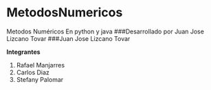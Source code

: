 # MetodosNumericos


Metodos Numéricos En python y java
###Desarrollado por Juan Jose Lizcano Tovar
###Juan Jose Lizcano Tovar


**Integrantes**

1. Rafael Manjarres
2. Carlos Diaz
3. Stefany Palomar


